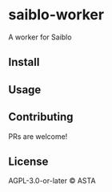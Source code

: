 # saiblo-worker

A worker for Saiblo

## Install

## Usage

## Contributing

PRs are welcome!

## License

AGPL-3.0-or-later © ASTA
